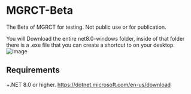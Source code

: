 # MGRCT-Beta
The Beta of MGRCT for testing. Not public use or for publication. 

You will Download the entire net8.0-windows folder, inside of that folder there is a .exe file that you can create a shortcut to on your desktop. 
![image](https://github.com/user-attachments/assets/0ebea408-9951-4b10-a723-21cfa4db4b12)


Requirements
------------
+.NET 8.0 or higher. 
https://dotnet.microsoft.com/en-us/download

